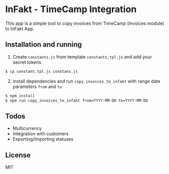 # InFakt - TimeCamp Integration

This app is a simple tool to copy invoices from TimeCamp (invoices module) to InFakt App.

## Installation and running

1. Create `constants.js` from template `constants.tpl.js` and add your secret tokens.

```sh
$ cp constant.tpl.js constans.js
```

2. Install dependencies and run `copy_invoices_to_infakt` with range date parameters `from` and `to`

```sh
$ npm install
$ npm run copy_invoices_to_infakt from=YYYY-MM-DD to=YYYY-MM-DD
```

## Todos

- Multicurrency
- Integration with customers
- Exporting/Importing statuses

## License

MIT
